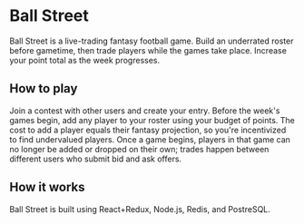 # Ball Street

Ball Street is a live-trading fantasy football game. Build an underrated roster before gametime, then trade players while the games take place. Increase your point total as the week progresses.

## How to play

Join a contest with other users and create your entry. Before the week's games begin, add any player to your roster using your budget of points. The cost to add a player equals their fantasy projection, so you're incentivized to find undervalued players. Once a game begins, players in that game can no longer be added or dropped on their own; trades happen between different users who submit bid and ask offers. 

## How it works

Ball Street is built using React+Redux, Node.js, Redis, and PostreSQL. 